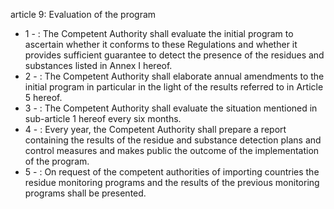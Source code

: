 article 9: Evaluation of the program

<ul>
			<li>1 - : The Competent Authority shall evaluate the initial program to ascertain whether it conforms to these Regulations and whether it provides sufficient guarantee to detect the presence of the residues and substances listed in Annex I hereof.<ul>
			</ul></li>			<li>2 - : The Competent Authority shall elaborate annual amendments to the initial program in particular in the light of the results referred to in Article 5 hereof.<ul>
			</ul></li>			<li>3 - : The Competent Authority shall evaluate the situation mentioned in sub-article 1 hereof every six months.<ul>
			</ul></li>			<li>4 - : Every year, the Competent Authority shall prepare a report containing the results of the residue and substance detection plans and control measures and makes public the outcome of the implementation of the program.<ul>
			</ul></li>			<li>5 - : On request of the competent authorities of importing countries the residue monitoring programs and the results of the previous monitoring programs shall be presented.<ul>
			</ul></li></ul>